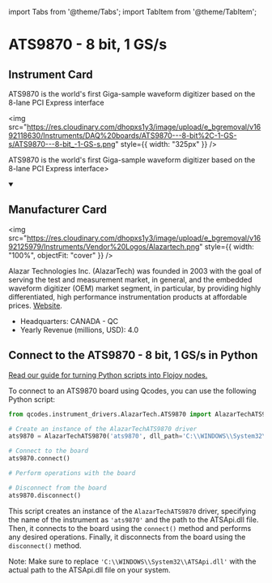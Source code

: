 
import Tabs from '@theme/Tabs';
import TabItem from '@theme/TabItem';

# ATS9870 - 8 bit, 1 GS/s

## Instrument Card

<div className="flex">

<div>

ATS9870 is the world's first Giga-sample waveform digitizer based on the 8-lane PCI Express interface

</div>

<img src="https://res.cloudinary.com/dhopxs1y3/image/upload/e_bgremoval/v1692118630/Instruments/DAQ%20boards/ATS9870---8-bit%2C-1-GS-s/ATS9870---8-bit_-1-GS-s.png" style={{ width: "325px" }} />

</div>

ATS9870 is the world's first Giga-sample waveform digitizer based on the 8-lane PCI Express interface>

<details open>
<summary><h2>Manufacturer Card</h2></summary>

<img src="https://res.cloudinary.com/dhopxs1y3/image/upload/e_bgremoval/v1692125979/Instruments/Vendor%20Logos/Alazartech.png" style={{ width: "100%", objectFit: "cover" }} />

Alazar Technologies Inc. (AlazarTech) was founded in 2003 with the goal of serving the test and measurement market, in general, and the embedded waveform digitizer (OEM) market segment, in particular, by providing highly differentiated, high performance instrumentation products at affordable prices. <a href="https://www.alazartech.com/">Website</a>.

<ul>
  <li>Headquarters: CANADA - QC</li>
  <li>Yearly Revenue (millions, USD): 4.0</li>
</ul>
</details>

## Connect to the ATS9870 - 8 bit, 1 GS/s in Python

[Read our guide for turning Python scripts into Flojoy nodes.](https://docs.flojoy.ai/custom-nodes/creating-custom-node/)


<Tabs>
<TabItem value="Qcodes" label="Qcodes">

To connect to an ATS9870 board using Qcodes, you can use the following Python script:

```python
from qcodes.instrument_drivers.AlazarTech.ATS9870 import AlazarTechATS9870

# Create an instance of the AlazarTechATS9870 driver
ats9870 = AlazarTechATS9870('ats9870', dll_path='C:\\WINDOWS\\System32\\ATSApi.dll')

# Connect to the board
ats9870.connect()

# Perform operations with the board

# Disconnect from the board
ats9870.disconnect()
```

This script creates an instance of the `AlazarTechATS9870` driver, specifying the name of the instrument as `'ats9870'` and the path to the ATSApi.dll file. Then, it connects to the board using the `connect()` method and performs any desired operations. Finally, it disconnects from the board using the `disconnect()` method.

Note: Make sure to replace `'C:\\WINDOWS\\System32\\ATSApi.dll'` with the actual path to the ATSApi.dll file on your system.

</TabItem>
</Tabs>